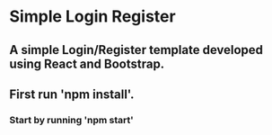 # Simple Login Register 

## A simple Login/Register template developed using React and Bootstrap.

## First run 'npm install'.

### Start by running 'npm start'
